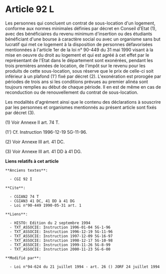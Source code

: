 # Article 92 L

Les personnes qui concluent un contrat de sous-location d'un logement, conforme aux normes minimales définies par décret en
Conseil d'Etat (1), avec des bénéficiaires du revenu minimum d'insertion ou des étudiants bénéficiant d'une bourse à
caractère social ou avec un organisme sans but lucratif qui met ce logement à la disposition de personnes défavorisées
mentionnées à l'article 1er de la loi n° 90-449 du 31 mai 1990 visant à la mise en oeuvre du droit au logement et qui est
agréé à cet effet par le représentant de l'Etat dans le département sont exonérées, pendant les trois premières années de
location, de l'impôt sur le revenu pour les produits de cette sous-location, sous réserve que le prix de celle-ci soit
inférieur à un plafond (1') fixé par décret (2).    L'exonération est prorogée par périodes de trois ans si les conditions
prévues au premier alinéa sont toujours remplies au début de chaque période. Il en est de même en cas de reconduction ou de
renouvellement du contrat de sous-location.

Les modalités d'agrément ainsi que le contenu des déclarations à souscrire par les personnes et organismes mentionnés au
présent article sont fixés par décret (3).

(1) Voir Annexe II art. 74 T.

(1') Cf. Instruction 1996-12-19 5G-11-96.

(2) Voir Annexe III art. 41 DC.

(3) Voir Annexe III art. 41 DD à 41 DG.

**Liens relatifs à cet article**

	**Anciens textes**:

	  - CGI 92 I

	**Cite**:

	  - CGIAN2 74 T
	  - CGIAN3 41 DC, 41 DD à 41 DG
	  - Loi n°90-449 1990-05-31 art. 1

	**Liens**:

	  - HISTO: Edition du 2 septembre 1994
	  - TXT_ASSOCIE: Instruction 1996-01-04 5G-1-96
	  - TXT_ASSOCIE: Instruction 1996-12-19 5G-11-96
	  - TXT_ASSOCIE: Instruction 1997-12-09 5G-16-97
	  - TXT_ASSOCIE: Instruction 1998-12-17 5G-10-98
	  - TXT_ASSOCIE: Instruction 1999-11-26 5G-8-99
	  - TXT_ASSOCIE: Instruction 2000-11-23 5G-6-00

	**Modifié par**:

	  - Loi n°94-624 du 21 juillet 1994 - art. 26 () JORF 24 juillet 1994
